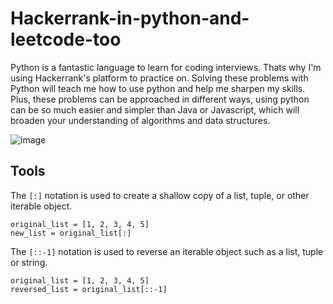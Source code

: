 # Hackerrank-in-python-and-leetcode-too

Python is a fantastic language to learn for coding interviews. Thats why I'm using Hackerrank's platform to practice on. Solving these problems with Python will teach me how to use python and help me sharpen my skills. Plus, these problems can be approached in different ways, using python can be so much easier and simpler than Java or Javascript, which will broaden your understanding of algorithms and data structures.

![image](https://user-images.githubusercontent.com/66978846/217625570-32e71297-4332-4134-9942-ff0503616602.png)

## Tools


The `[:]` notation is used to create a shallow copy of a list, tuple, or other iterable object. 
```
original_list = [1, 2, 3, 4, 5]
new_list = original_list[:]
```

The `[::-1]` notation is used to reverse an iterable object such as a list, tuple or string.
```
original_list = [1, 2, 3, 4, 5]
reversed_list = original_list[::-1]
```

